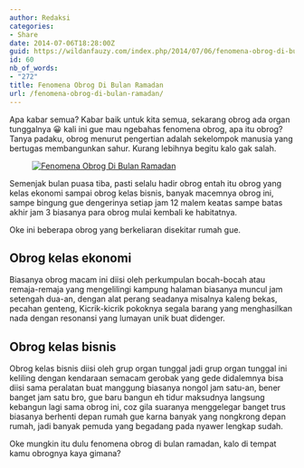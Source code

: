 ```yaml
---
author: Redaksi
categories:
- Share
date: 2014-07-06T18:28:00Z
guid: https://wildanfauzy.com/index.php/2014/07/06/fenomena-obrog-di-bulan-ramadan/
id: 60
nb_of_words:
- "272"
title: Fenomena Obrog Di Bulan Ramadan
url: /fenomena-obrog-di-bulan-ramadan/
---
```


Apa kabar semua? Kabar baik untuk kita semua, sekarang obrog ada organ tunggalnya 😀 kali ini gue mau ngebahas fenomena obrog, apa itu obrog? Tanya padaku, obrog menurut pengertian adalah sekelompok manusia yang bertugas membangunkan sahur. Kurang lebihnya begitu kalo gak salah.

<div class="wp-block-image">
  <figure class="aligncenter"><a href="https://wildanfauzyart.files.wordpress.com/2014/07/bc73d-f6995-music_guitar_cartoon.gif"><img src="https://wildanfauzyart.files.wordpress.com/2014/07/bc73d-f6995-music_guitar_cartoon.gif?w=768" alt="Fenomena Obrog Di Bulan Ramadan" title="Fenomena Obrog Di Bulan Ramadan" data-recalc-dims="1" /></a></figure>
</div>

Semenjak bulan puasa tiba, pasti selalu hadir obrog entah itu obrog yang kelas ekonomi sampai obrog kelas bisnis, banyak macemnya obrog ini, sampe bingung gue dengerinya setiap jam 12 malem keatas sampe batas akhir jam 3 biasanya para obrog mulai kembali ke habitatnya.

Oke ini beberapa obrog yang berkeliaran disekitar rumah gue.

## **Obrog kelas ekonomi**

Biasanya obrog macam ini diisi oleh perkumpulan bocah-bocah atau remaja-remaja yang mengelilingi kampung halaman biasanya muncul jam setengah dua-an, dengan alat perang seadanya misalnya kaleng bekas, pecahan genteng, Kicrik-kicrik pokoknya segala barang yang menghasilkan nada dengan resonansi yang lumayan unik buat didenger.

## **Obrog kelas bisnis**

Obrog kelas bisnis diisi oleh grup organ tunggal jadi grup organ tunggal ini keliling dengan kendaraan semacam gerobak yang gede didalemnya bisa diisi sama peralatan buat manggung biasanya nongol jam satu-an, bener banget jam satu bro, gue baru bangun eh tidur maksudnya langsung kebangun lagi sama obrog ini, coz gila suaranya menggelegar banget trus biasanya berhenti depan rumah gue karna banyak yang nongkrong depan rumah, jadi banyak pemuda yang begadang pada nyawer lengkap sudah.

Oke mungkin itu dulu fenomena obrog di bulan ramadan, kalo di tempat kamu obrognya kaya gimana?